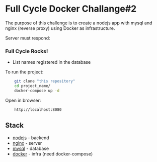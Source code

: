 # Full Cycle Docker Challange#2

The purpose of this challenge is to create a nodejs app with mysql and nginx (reverse proxy) using Docker as infrastructure.

Server must respond:

### Full Cycle Rocks!
- List names registered in the database

To run the project:

```sh
    git clone "this repository"
    cd project_name/
    docker-compose up -d
```

Open in browser:
```sh
    http://localhost:8080
```

## Stack

- [nodejs](https://nodejs.org/en/) - backend
- [nginx](https://www.nginx.com//) - server
- [mysql](https://www.mysql.com/) - database
- [docker](https://www.docker.com) - infra (need docker-compose)
